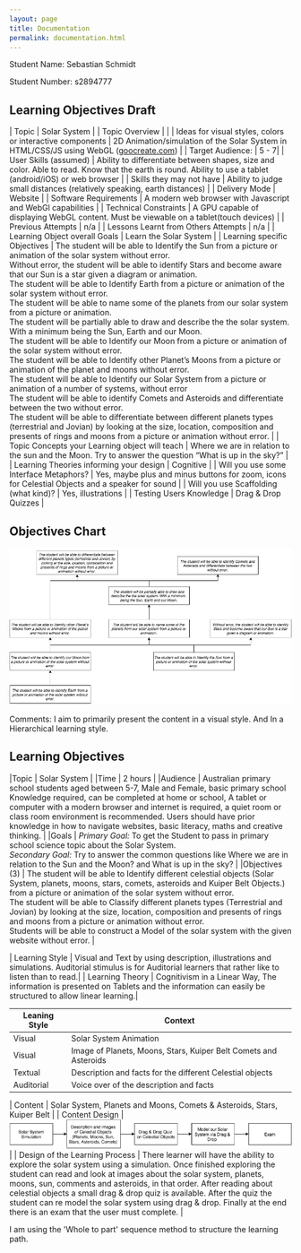 ```yaml
---
layout: page
title: Documentation
permalink: documentation.html
---
```


Student Name: Sebastian Schmidt

Student Number: s2894777

## Learning Objectives Draft

| Topic                                                      | Solar System |
| Topic Overview                                             |  |
| Ideas for visual styles, colors or interactive components  | 2D Animation/simulation of the Solar System in HTML/CSS/JS using WebGL ([goocreate.com](http://goocreate.com)) |
| Target Audience:                                           | 5 - 7|
| User Skills (assumed)                                      | Ability to differentiate between shapes, size and color. Able to read. Know that the earth is round. Ability to use a tablet (android/iOS) or web browser |
| Skills they may not have                                   | Ability to judge small distances (relatively speaking, earth distances) |
| Delivery Mode                                              | Website |
| Software Requirements                                      | A modern web browser with Javascript and WebGl capabilities |
| Technical Constraints                                      | A GPU capable of displaying WebGL content. Must be viewable on a tablet(touch devices) |
| Previous Attempts                                          | n/a |
| Lessons Learnt from Others Attempts                        | n/a |
| Learning Object overall Goals                              | Learn the Solar System |
| Learning specific Objectives                               | The student will be able to Identify the Sun from a picture or animation of the solar system without error.<br>Without error, the student will be able to identify Stars and become aware that our Sun is a star given a diagram or animation.<br>The student will be able to Identify Earth from a picture or animation of the solar system without error.<br>The student will be able to name some of the planets from our solar system from a picture or animation.<br>The student will be partially able to draw and describe the the solar system. With a minimum  being the Sun, Earth and our Moon.<br>The student will be able to Identify our Moon from a picture or animation of the solar system without error.<br>The student will be able to Identify other Planet’s Moons from a picture or animation of the planet and moons without error.<br>The student will be able to Identify our Solar System from a picture or animation of a number of systems, without error<br>The student will be able to identify Comets and Asteroids and differentiate between the two without error.<br>The student will be able to differentiate between different planets types (terrestrial and Jovian) by looking at the size, location, composition and presents of rings and moons from a picture or animation without error. |
| Topic Concepts your Learning object will teach             | Where we are in relation to the sun and the Moon. Try to answer the question “What is up in the sky?” |
| Learning Theories informing your design                    | Cognitive |
| Will you use some Interface Metaphors?                     | Yes, maybe plus and minus buttons for zoom, icons for Celestial Objects and a speaker for sound |
| Will you use Scaffolding (what kind)?                      | Yes, illustrations |
| Testing Users Knowledge                                    | Drag & Drop Quizzes |

## Objectives Chart
[![Flowchart of Objectives](img/objectives.png)](img/objectives.png)


Comments: I aim to primarily present the content in a visual style. And In a Hierarchical learning style.


## Learning Objectives

|Topic          | Solar System |
|Time           | 2 hours |
|Audience       | Australian primary school students aged between 5-7, Male and Female, basic primary school Knowledge required, can be completed at home or school, A tablet or computer with a modern browser and internet is required, a quiet room or class room environment is recommended. Users should have prior knowledge in how to navigate websites, basic literacy, maths and creative thinking. |
|Goals          | *Primary Goal:* To get the Student to pass in primary school science topic about the Solar System.<br>*Secondary Goal:* Try to answer the common questions like Where we are in relation to the Sun and the Moon? and What is up in the sky? |
|Objectives (3) | The student will be able to Identify different celestial objects (Solar System, planets, moons, stars, comets, asteroids and Kuiper Belt Objects.) from a picture or animation of the solar system without error.<br>The student will be able to Classify different planets types (Terrestrial and Jovian) by looking at the size, location, composition and presents of rings and moons from a picture or animation without error.<br>Students will be able to construct a Model of the solar system with the given website without error. |

| Learning Style  | Visual and Text by using description, illustrations and simulations. Auditorial stimulus is for Auditorial learners that rather like to listen than to read.|
| Learning Theory | Cognitivism in a Linear Way, The information is presented on Tablets and the information can easily be structured to allow linear learning.|

Leaning Style | Context
------------- | ----------------------------------------------------------------
Visual        | Solar System Animation
Visual        | Image of Planets, Moons, Stars, Kuiper Belt Comets and Asteroids
Textual       | Description and facts for the different Celestial objects
Auditorial    | Voice over of the description and facts


| Content                        | Solar System, Planets and Moons, Comets & Asteroids, Stars, Kuiper Belt |
| Content Design                 |[![Concept Flowchart](img/flowchart.png)](img/flowchart.png) |
| Design of the Learning Process | There learner will have the ability to explore the solar system using a simulation. Once finished exploring the student can read and look at images about the solar system, planets, moons, sun, comments and asteroids, in that order. After reading about celestial objects a small drag & drop quiz is available. After the quiz the student can re model the solar system using drag & drop. Finally at the end there is an exam that the user must complete. |

I am using the 'Whole to part' sequence method to structure the learning path.
